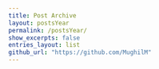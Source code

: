 ```yaml
---
title: Post Archive
layout: postsYear
permalink: /postsYear/
show_excerpts: false
entries_layout: list
github_url: "https://github.com/MughilM"
---
```

